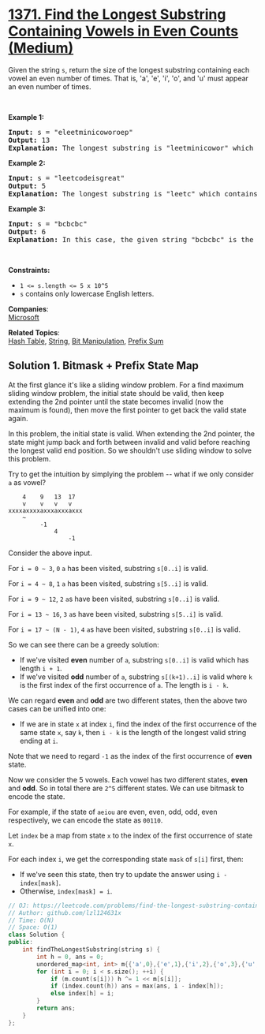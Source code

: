 # [1371. Find the Longest Substring Containing Vowels in Even Counts (Medium)](https://leetcode.com/problems/find-the-longest-substring-containing-vowels-in-even-counts/)

<p>Given the string <code>s</code>, return the size of the longest substring containing each vowel an even number of times. That is, 'a', 'e', 'i', 'o', and 'u' must appear an even number of times.</p>

<p>&nbsp;</p>
<p><strong>Example 1:</strong></p>

<pre><strong>Input:</strong> s = "eleetminicoworoep"
<strong>Output:</strong> 13
<strong>Explanation: </strong>The longest substring is "leetminicowor" which contains two each of the vowels: <strong>e</strong>, <strong>i</strong> and <strong>o</strong> and zero of the vowels: <strong>a</strong> and <strong>u</strong>.
</pre>

<p><strong>Example 2:</strong></p>

<pre><strong>Input:</strong> s = "leetcodeisgreat"
<strong>Output:</strong> 5
<strong>Explanation:</strong> The longest substring is "leetc" which contains two e's.
</pre>

<p><strong>Example 3:</strong></p>

<pre><strong>Input:</strong> s = "bcbcbc"
<strong>Output:</strong> 6
<strong>Explanation:</strong> In this case, the given string "bcbcbc" is the longest because all vowels: <strong>a</strong>, <strong>e</strong>, <strong>i</strong>, <strong>o</strong> and <strong>u</strong> appear zero times.
</pre>

<p>&nbsp;</p>
<p><strong>Constraints:</strong></p>

<ul>
	<li><code>1 &lt;= s.length &lt;= 5 x 10^5</code></li>
	<li><code>s</code>&nbsp;contains only lowercase English letters.</li>
</ul>


**Companies**:  
[Microsoft](https://leetcode.com/company/microsoft)

**Related Topics**:  
[Hash Table](https://leetcode.com/tag/hash-table/), [String](https://leetcode.com/tag/string/), [Bit Manipulation](https://leetcode.com/tag/bit-manipulation/), [Prefix Sum](https://leetcode.com/tag/prefix-sum/)

## Solution 1. Bitmask + Prefix State Map

At the first glance it's like a sliding window problem. For a find maximum sliding window problem, the initial state should be valid, then keep extending the 2nd pointer until the state becomes invalid (now the maximum is found), then move the first pointer to get back the valid state again.

In this problem, the initial state is valid. When extending the 2nd pointer, the state might jump back and forth between invalid and valid before reaching the longest valid end position. So we shouldn't use sliding window to solve this problem.

Try to get the intuition by simplying the problem -- what if we only consider `a` as vowel?

```
    4    9   13  17
    v    v   v   v
xxxxaxxxxaxxxaxxxaxxx
    ~
         -1
             4
                 -1        
```


Consider the above input.

For `i = 0 ~ 3`, `0` `a` has been visited, substring `s[0..i]` is valid.

For `i = 4 ~ 8`, `1` `a` has been visited, substring `s[5..i]` is valid.

For `i = 9 ~ 12`, `2` `a`s have been visited, substring `s[0..i]` is valid.

For `i = 13 ~ 16`, `3` `a`s have been visited, substring `s[5..i]` is valid.

For `i = 17 ~ (N - 1)`, `4` `a`s have been visited, substring `s[0..i]` is valid.

So we can see there can be a greedy solution:

* If we've visited **even** number of `a`, substring `s[0..i]` is valid which has length `i + 1`.
* If we've visited **odd** number of `a`, substring `s[(k+1)..i]` is valid where `k` is the first index of the first occurrence of `a`. The length is `i - k`.

We can regard **even** and **odd** are two different states, then the above two cases can be unified into one:

* If we are in state `x` at index `i`, find the index of the first occurrence of the same state `x`, say `k`, then `i - k` is the length of the longest valid string ending at `i`.

Note that we need to regard `-1` as the index of the first occurrence of **even** state.

Now we consider the 5 vowels. Each vowel has two different states, **even** and **odd**. So in total there are `2^5` different states. We can use bitmask to encode the state.

For example, if the state of `aeiou` are even, even, odd, odd, even respectively, we can encode the state as `00110`.

Let `index` be a map from state `x` to the index of the first occurrence of state `x`.

For each index `i`, we get the corresponding state `mask` of `s[i]` first, then:
* If we've seen this state, then try to update the answer using `i - index[mask]`.
* Otherwise, `index[mask] = i`.

```cpp
// OJ: https://leetcode.com/problems/find-the-longest-substring-containing-vowels-in-even-counts/
// Author: github.com/lzl124631x
// Time: O(N)
// Space: O(1)
class Solution {
public:
    int findTheLongestSubstring(string s) {
        int h = 0, ans = 0;
        unordered_map<int, int> m{{'a',0},{'e',1},{'i',2},{'o',3},{'u',4}}, index{{0,-1}};
        for (int i = 0; i < s.size(); ++i) {
            if (m.count(s[i])) h ^= 1 << m[s[i]];
            if (index.count(h)) ans = max(ans, i - index[h]);
            else index[h] = i;
        }
        return ans;
    }
};
```
